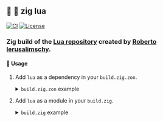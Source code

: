 ## :lizard: :crescent_moon: **zig lua**

[![CI][ci-shield]][ci-url]
[![License][license-shield]][license-url]

### Zig build of the [Lua repository](https://github.com/lua/lua) created by [Roberto Ierusalimschy](https://github.com/roberto-ieru).

#### :rocket: Usage

1. Add `lua` as a dependency in your `build.zig.zon`.

    <details>

    <summary><code>build.zig.zon</code> example</summary>

    ```zig
    .{
        .name = "<name_of_your_package>",
        .version = "<version_of_your_package>",
        .dependencies = .{
            .lua = .{
                .url = "https://github.com/tensorush/zig-lua/archive/<git_tag_or_commit_hash>.tar.gz",
                .hash = "<package_hash>",
            },
        },
    }
    ```

    Set `<package_hash>` to `12200000000000000000000000000000000000000000000000000000000000000000`, and Zig will provide the correct found value in an error message.

    </details>

2. Add `lua` as a module in your `build.zig`.

    <details>

    <summary><code>build.zig</code> example</summary>

    ```zig
    const lua = b.dependency("lua", .{});
    exe.addModule("lua", lua.artifact("lua"));
    ```

    </details>

<!-- MARKDOWN LINKS -->

[ci-shield]: https://img.shields.io/github/actions/workflow/status/tensorush/zig-lua/ci.yaml?branch=main&style=for-the-badge&logo=github&label=CI&labelColor=black
[ci-url]: https://github.com/tensorush/zig-lua/blob/main/.github/workflows/ci.yaml
[license-shield]: https://img.shields.io/github/license/tensorush/zig-lua.svg?style=for-the-badge&labelColor=black
[license-url]: https://github.com/tensorush/zig-lua/blob/main/LICENSE.md
